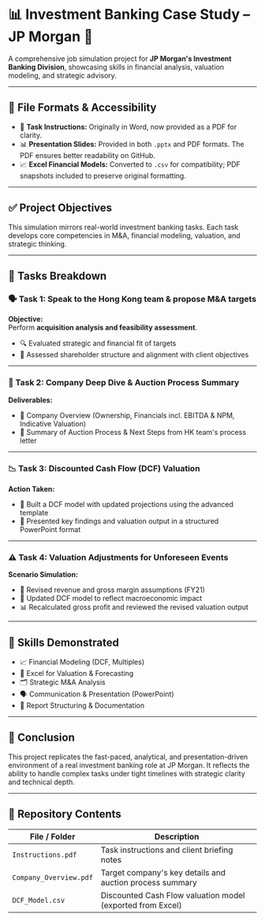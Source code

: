 # 📊 Investment Banking Case Study – JP Morgan 💼

A comprehensive job simulation project for **JP Morgan's Investment Banking Division**, showcasing skills in financial analysis, valuation modeling, and strategic advisory.

---

## 📁 File Formats & Accessibility

- 📄 **Task Instructions:** Originally in Word, now provided as a PDF for clarity.
- 📊 **Presentation Slides:** Provided in both `.pptx` and PDF formats. The PDF ensures better readability on GitHub.
- 📈 **Excel Financial Models:** Converted to `.csv` for compatibility; PDF snapshots included to preserve original formatting.

---

## ✅ Project Objectives

This simulation mirrors real-world investment banking tasks. Each task develops core competencies in M&A, financial modeling, valuation, and strategic thinking.

---

## 🧩 Tasks Breakdown

### 🗣️ Task 1: Speak to the Hong Kong team & propose M&A targets

**Objective:**  
Perform **acquisition analysis and feasibility assessment**.

- 🔍 Evaluated strategic and financial fit of targets  
- 📐 Assessed shareholder structure and alignment with client objectives

---

### 🔎 Task 2: Company Deep Dive & Auction Process Summary

**Deliverables:**

- 📄 Company Overview (Ownership, Financials incl. EBITDA & NPM, Indicative Valuation)  
- 🧾 Summary of Auction Process & Next Steps from HK team's process letter

---

### 📉 Task 3: Discounted Cash Flow (DCF) Valuation

**Action Taken:**

- 🧮 Built a DCF model with updated projections using the advanced template  
- 📑 Presented key findings and valuation output in a structured PowerPoint format

---

### ⚠️ Task 4: Valuation Adjustments for Unforeseen Events

**Scenario Simulation:**

- 🔧 Revised revenue and gross margin assumptions (FY21)  
- 🧾 Updated DCF model to reflect macroeconomic impact  
- 📊 Recalculated gross profit and reviewed the revised valuation output

---

## 🧠 Skills Demonstrated

- 📈 Financial Modeling (DCF, Multiples)
- 🧮 Excel for Valuation & Forecasting
- 🗂️ Strategic M&A Analysis
- 🗣️ Communication & Presentation (PowerPoint)
- 📑 Report Structuring & Documentation

---

## 🏁 Conclusion

This project replicates the fast-paced, analytical, and presentation-driven environment of a real investment banking role at JP Morgan. It reflects the ability to handle complex tasks under tight timelines with strategic clarity and technical depth.

---

## 📂 Repository Contents

| File / Folder         | Description                                                      |
|------------------------|------------------------------------------------------------------|
| `Instructions.pdf`     | Task instructions and client briefing notes                      |
| `Company_Overview.pdf` | Target company's key details and auction process summary         |
| `DCF_Model.csv`        | Discounted Cash Flow valuation model (exported from Excel)       |
